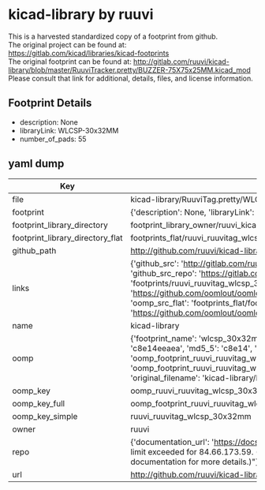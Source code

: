 # kicad-library by ruuvi  
This is a harvested standardized copy of a footprint from github.  
The original project can be found at:  
https://gitlab.com/kicad/libraries/kicad-footprints  
The original footprint can be found at:
http://gitlab.com/ruuvi/kicad-library/blob/master/RuuviTracker.pretty/BUZZER-75X75x25MM.kicad_mod
Please consult that link for additional, details, files, and license information.  
## Footprint Details
* description: None  
* libraryLink: WLCSP-30x32MM  
* number_of_pads: 55  
## yaml dump  
| Key | Value |  
| --- | --- |  
| file | kicad-library/RuuviTag.pretty/WLCSP-30x32MM.kicad_mod |  
| footprint | {'description': None, 'libraryLink': 'WLCSP-30x32MM', 'number_of_pads': 55} |  
| footprint_library_directory | footprint_library_owner/ruuvi_kicad-library |  
| footprint_library_directory_flat | footprints_flat/ruuvi_ruuvitag_wlcsp_30x32mm/working |  
| github_path | http://github.com/ruuvi/kicad-library/blob/master/RuuviTag.pretty/WLCSP-30x32MM.kicad_mod |  
| links | {'github_src': 'http://gitlab.com/ruuvi/kicad-library/blob/master/RuuviTracker.pretty/BUZZER-75X75x25MM.kicad_mod', 'github_src_repo': 'https://gitlab.com/kicad/libraries/kicad-footprints', 'oomp_bot': 'footprints/ruuvi_ruuvitag_wlcsp_30x32mm/working', 'oomp_bot_github': 'https://github.com/oomlout/oomlout_oomp_footprint_bot/tree/main/footprints/ruuvi_ruuvitag_wlcsp_30x32mm/working', 'oomp_src_flat': 'footprints_flat/footprints_flat/ruuvi_ruuvitag_wlcsp_30x32mm/working', 'oomp_src_flat_github': 'https://github.com/oomlout/oomlout_oomp_footprint_src/tree/main/footprints_flat/ruuvi_ruuvitag_wlcsp_30x32mm/working'} |  
| name | kicad-library |  
| oomp | {'footprint_name': 'wlcsp_30x32mm', 'library_name': 'ruuvitag', 'md5': 'c8e14eeaea78b0b9c5191c95de5dd64e', 'md5_10': 'c8e14eeaea', 'md5_5': 'c8e14', 'md5_6': 'c8e14e', 'oomp_key': 'oomp_ruuvi_ruuvitag_wlcsp_30x32mm', 'oomp_key_extra': 'oomp_footprint_ruuvi_ruuvitag_wlcsp_30x32mm', 'oomp_key_full': 'oomp_footprint_ruuvi_ruuvitag_wlcsp_30x32mm_c8e14e', 'oomp_key_simple': 'ruuvi_ruuvitag_wlcsp_30x32mm', 'original_filename': 'kicad-library/RuuviTag.pretty/WLCSP-30x32MM.kicad_mod', 'owner_name': 'ruuvi'} |  
| oomp_key | oomp_ruuvi_ruuvitag_wlcsp_30x32mm |  
| oomp_key_full | oomp_footprint_ruuvi_ruuvitag_wlcsp_30x32mm |  
| oomp_key_simple | ruuvi_ruuvitag_wlcsp_30x32mm |  
| owner | ruuvi |  
| repo | {'documentation_url': 'https://docs.github.com/rest/overview/resources-in-the-rest-api#rate-limiting', 'message': "API rate limit exceeded for 84.66.173.59. (But here's the good news: Authenticated requests get a higher rate limit. Check out the documentation for more details.)"} |  
| url | http://github.com/ruuvi/kicad-library |  

